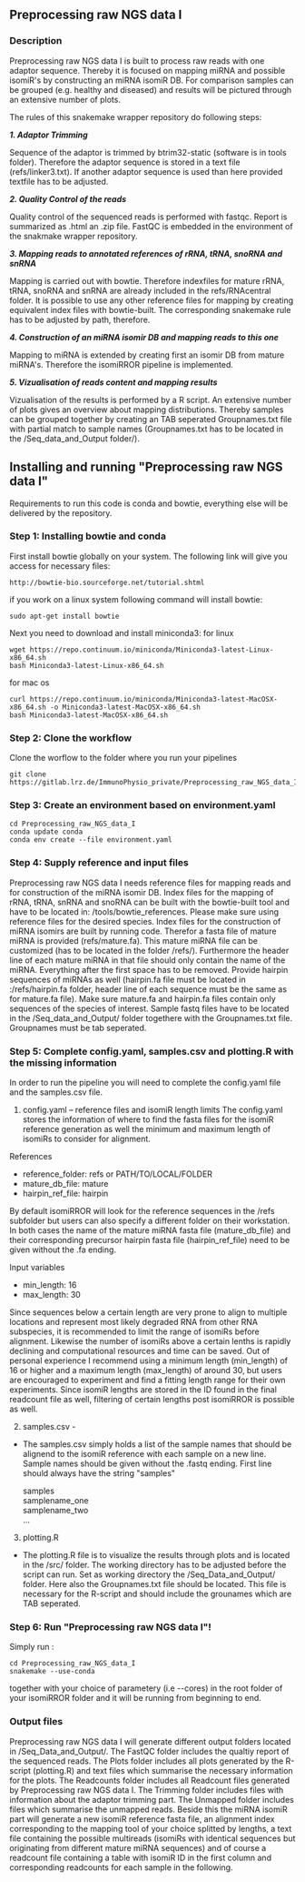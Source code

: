Preprocessing raw NGS data I
-----------------------------------------------------------------------

### Description

Preprocessing raw NGS data I is built to process raw reads with one adaptor sequence. Thereby it is focused on mapping miRNA and possible isomiR's by constructing an miRNA isomiR DB. For comparison samples can be grouped (e.g. healthy and diseased) and results will be pictured through an extensive number of plots.  

The rules of this snakemake wrapper repository do following steps:

***1. Adaptor Trimming***

Sequence of the adaptor is trimmed by btrim32-static (software is in tools folder). Therefore the adaptor sequence is stored in a text file (refs/linker3.txt). 
If another adaptor sequence is used than here provided textfile has to be adjusted. 


***2. Quality Control of the reads***

Quality control of the sequenced reads is performed with fastqc. Report is summarized as .html an .zip file. FastQC is embedded in the environment of the snakmake wrapper repository.


***3. Mapping reads to annotated references of rRNA, tRNA, snoRNA and snRNA***

Mapping is carried out with bowtie. Therefore indexfiles for mature rRNA, tRNA, snoRNA and snRNA are already included in the refs/RNAcentral folder. 
It is possible to use any other reference files for mapping by creating equivalent index files with bowtie-built. The corresponding snakemake rule has to be adjusted by path, therefore.  

***4. Construction of an miRNA isomir DB and mapping reads to this one***

 Mapping to miRNA is extended by creating first an isomir DB from mature miRNA's. Therefore the isomiRROR pipeline is implemented.

***5. Vizualisation of reads content and mapping results***

Vizualisation of the results is performed by a R script. An extensive number of plots gives an overview about mapping distributions. Thereby samples can be grouped together by creating an TAB seperated Groupnames.txt file with partial match to sample names (Groupnames.txt has to be located in the /Seq_data_and_Output folder/).





Installing and running "Preprocessing raw NGS data I"
---------------------------------------------

Requirements to run this code is conda and bowtie, everything else will be delivered by the repository.

### Step 1: Installing bowtie and conda
First install bowtie globally on your system. The following link will give you access for necessary files:
	
	http://bowtie-bio.sourceforge.net/tutorial.shtml

if you work on a linux system following command will install bowtie:

	sudo apt-get install bowtie

Next you need to download and install miniconda3:
for linux
    
    wget https://repo.continuum.io/miniconda/Miniconda3-latest-Linux-x86_64.sh
    bash Miniconda3-latest-Linux-x86_64.sh

for mac os

    curl https://repo.continuum.io/miniconda/Miniconda3-latest-MacOSX-x86_64.sh -o Miniconda3-latest-MacOSX-x86_64.sh
    bash Miniconda3-latest-MacOSX-x86_64.sh

### Step 2: Clone the workflow
Clone the worflow to the folder where you run your pipelines

	git clone https://gitlab.lrz.de/ImmunoPhysio_private/Preprocessing_raw_NGS_data_I.git

### Step 3: Create an environment based on environment.yaml

    cd Preprocessing_raw_NGS_data_I
    conda update conda
    conda env create --file environment.yaml

### Step 4: Supply reference and input files
Preprocessing raw NGS data I needs reference files for mapping reads and for construction of the miRNA isomir DB. Index files for the mapping of rRNA, tRNA, snRNA and snoRNA can be built with the bowtie-built tool and have to be located in: /tools/bowtie_references. Please make sure using reference files for the desired species. Index files for the construction of miRNA isomirs are built by running code. Therefor a fasta file of mature miRNA is provided (refs/mature.fa). This mature miRNA file can be customized (has to be located in the folder /refs/). 
Furthermore the header line of each mature miRNA in that file should only contain the name of the miRNA. Everything after the first space has to be removed. Provide hairpin sequences of miRNAs as well (hairpin.fa file must be located in :/refs/hairpin.fa folder, header line of each sequence must be the same as for mature.fa file). Make sure mature.fa and hairpin.fa files contain only sequences of the species of interest.
Sample fastq files have to be located in the /Seq_data_and_Output/ folder togethere with the Groupnames.txt file. Groupnames must be tab seperated.     

### Step 5: Complete config.yaml, samples.csv and plotting.R with the missing information
In order to run the pipeline you will need to complete the config.yaml file and the samples.csv file. 

1. config.yaml – reference files and isomiR length limits
The config.yaml stores the information of where to find the fasta files for the isomiR reference generation as well the minimum and maximum length of isomiRs to consider for alignment.

References
* reference_folder: refs or PATH/TO/LOCAL/FOLDER
* mature_db_file: mature
* hairpin_ref_file: hairpin

By default isomiRROR will look  for the reference sequences in the /refs subfolder but users can also specify a different folder on their workstation. In both cases the name of the mature miRNA fasta file (mature_db_file) and their corresponding precursor hairpin fasta file (hairpin_ref_file) need to be given without the .fa ending.

Input variables
* min_length: 16
* max_length: 30

Since sequences below a certain length are very prone to align to multiple locations and represent most likely degraded RNA from other RNA subspecies, it is recommended to limit the range of isomiRs before alignment. Likewise the number of isomiRs above a certain lenths is rapidly declining and computational resources and time can be saved. Out of personal experience I recommend using a minimum length (min_length) of 16 or higher  and a maximum length (max_length) of around 30, but users are encouraged to experiment and find a fitting length range for their own experiments. Since isomiR lengths are stored in the ID found in the final readcount file as well, filtering of certain lengths post isomiRROR is possible as well. 

2. samples.csv -

*  The samples.csv simply holds a list of the sample names that should be alignend to the isomiR reference with each sample on a new line. Sample names should be given without the .fastq ending. First line should always have the string "samples"

    samples  
    samplename_one  
    samplename_two  
    ...

3. plotting.R 

*  The plotting.R file is to visualize the results through plots and is located in the /src/ folder. The working directory has to be adjusted before the script can run. Set as working directory the /Seq_Data_and_Output/ folder. Here also the Groupnames.txt file should be located. This file is necessary for the R-script and should include the grounames which are TAB seperated.

### Step 6: Run "Preprocessing raw NGS data I"!
Simply run :

    cd Preprocessing_raw_NGS_data_I
    snakemake --use-conda

together with your choice of parametery (i.e --cores) in the root folder of your isomiRROR folder and it will be running from beginning to end.

### Output files

Preprocessing raw NGS data I will generate different output folders located in /Seq_Data_and_Output/.
The FastQC folder includes the qualtiy report of the sequenced reads. The Plots folder includes all plots generated by the R-script (plotting.R) and text files which summarise the necessary information for the plots. The Readcounts folder includes all Readcount files generated by Preprocessing raw NGS data I.
The Trimming folder includes files with information about the adaptor trimming part. The Unmapped folder includes files which summarise the unmapped reads.
Beside this the miRNA isomiR part will generate a new isomiR reference fasta file, an alignment index corresponding to the mapping tool of your choice splitted by lengths, a text file containing the possible multireads (isomiRs with identical sequences but originating from different mature miRNA sequences) and of course a readcount file containing a table with isomiR ID in the first column and corresponding readcounts for each sample in the following.